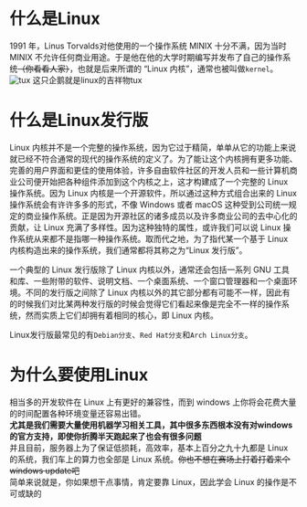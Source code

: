 # 什么是Linux
1991 年，Linus Torvalds对他使用的一个操作系统 MINIX 十分不满，因为当时 MINIX 不允许任何商业用途。于是他在他的大学时期编写并发布了自己的操作系统~~（你看看人家）~~，也就是后来所谓的 “Linux 内核”，通常也被叫做`kernel`。  
![tux](/tux.png)
这只企鹅就是linux的吉祥物tux

# 什么是Linux发行版
Linux 内核并不是一个完整的操作系统，因为它过于精简，单单从它的功能上来说就已经不符合通常的现代的操作系统的定义了。为了能让这个内核拥有更多功能、完善的用户界面和更佳的使用体验，许多自由软件社区的开发人员和一些计算机商业公司便开始把各种组件添加到这个内核之上，这才构建成了一个完整的 Linux 操作系统。因为 Linux 内核是一个开源软件，所以通过这种方式组合出来的 Linux 操作系统会有许许多多的形式，不像 Windows 或者 macOS 这种受到公司统一规定的商业操作系统。正是因为开源社区的诸多成员以及许多商业公司的去中心化的贡献，让 Linux 充满了多样性。因为这种独特的属性，或许我们可以说 Linux 操作系统从来都不是指哪一种操作系统。取而代之地，为了指代某一个基于 Linux 内核构造出来的操作系统，我们通常都将其称之为“Linux 发行版”。  

一个典型的 Linux 发行版除了 Linux 内核以外，通常还会包括一系列 GNU 工具和库、一些附带的软件、说明文档、一个桌面系统、一个窗口管理器和一个桌面环境。不同的发行版之间除了 Linux 内核以外的其它部分都有可能不一样，因此有的时候我们对比某两种发行版的时候会觉得它们看起来像是完全不一样的操作系统，然而实质上它们却拥有着相同的核心，即 Linux 内核。

Linux发行版最常见的有`Debian分支`、`Red Hat分支`和`Arch Linux分支`。

# 为什么要使用Linux
相当多的开发软件在 Linux 上有更好的兼容性，而到 windows 上你将会花费大量的时间配置各种环境变量还容易出错。  
**尤其是我们需要大量使用机器学习相关工具，其中很多东西根本没有对windows的官方支持，即使你折腾半天跑起来了也会有很多问题**  
并且目前，服务器上为了保证低损耗，高效率，基本上百分之九十九都是 Linux 的系统，我们车上的算力也全部是 Linux 系统。~~你也不想在赛场上打着打着来个windows update吧~~  
简单来说就是，你如果想干点事情，肯定要靠 Linux，因此学会 Linux 的操作是不可或缺的

